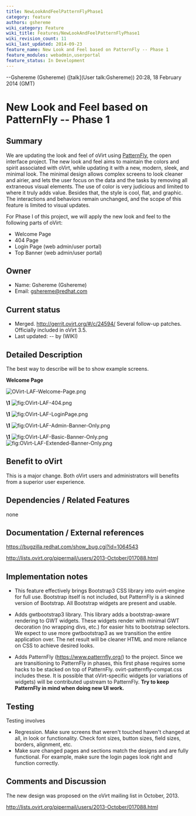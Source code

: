 ```yaml
---
title: NewLookAndFeelPatternFlyPhase1
category: feature
authors: gshereme
wiki_category: Feature
wiki_title: Features/NewLookAndFeelPatternFlyPhase1
wiki_revision_count: 11
wiki_last_updated: 2014-09-23
feature_name: New Look and Feel based on PatternFly -- Phase 1
feature_modules: webadmin,userportal
feature_status: In Development
---
```


--Gshereme (Gshereme) ([talk](User talk:Gshereme)) 20:28, 18 February 2014 (GMT)

# New Look and Feel based on PatternFly -- Phase 1

## Summary

We are updating the look and feel of oVirt using [PatternFly](http://www.patternfly.org), the open interface project. The new look and feel aims to maintain the colors and spirit associated with oVirt, while updating it with a new, modern, sleek, and minimal look. The minimal design allows complex screens to look cleaner and airier, and lets the user focus on the data and the tasks by removing all extraneous visual elements. The use of color is very judicious and limited to where it truly adds value. Besides that, the style is cool, flat, and graphic. The interactions and behaviors remain unchanged, and the scope of this feature is limited to visual updates.

For Phase I of this project, we will apply the new look and feel to the following parts of oVirt:

*   Welcome Page
*   404 Page
*   Login Page (web admin/user portal)
*   Top Banner (web admin/user portal)

## Owner

*   Name: Gshereme (Gshereme)
*   Email: gshereme@redhat.com

## Current status

*   Merged. <http://gerrit.ovirt.org/#/c/24594/> Several follow-up patches. Officially included in oVirt 3.5.
*   Last updated: -- by (WIKI)

## Detailed Description

The best way to describe will be to show example screens.

**Welcome Page**

![](OVirt-LAF-Welcome-Page.png "OVirt-LAF-Welcome-Page.png")

**\1** ![](OVirt-LAF-404.png "fig:OVirt-LAF-404.png")

**\1** ![](OVirt-LAF-LoginPage.png "fig:OVirt-LAF-LoginPage.png")

**\1** ![](OVirt-LAF-Admin-Banner-Only.png "fig:OVirt-LAF-Admin-Banner-Only.png")

**\1** ![](OVirt-LAF-Basic-Banner-Only.png "fig:OVirt-LAF-Basic-Banner-Only.png") ![](OVirt-LAF-Extended-Banner-Only.png "fig:OVirt-LAF-Extended-Banner-Only.png")

## Benefit to oVirt

This is a major change. Both oVirt users and administrators will benefits from a superior user experience.

## Dependencies / Related Features

none

## Documentation / External references

<https://bugzilla.redhat.com/show_bug.cgi?id=1064543>

<http://lists.ovirt.org/pipermail/users/2013-October/017088.html>

## Implementation notes

*   This feature effectively brings Bootstrap3 CSS library into ovirt-engine for full use. Bootstrap itself is not included, but PatternFly is a skinned version of Bootstrap. All Bootstrap widgets are present and usable.

<!-- -->

*   Adds gwtbootstrap3 library. This library adds a bootstrap-aware rendering to GWT widgets. These widgets render with minimal GWT decoration (no wrapping divs, etc.) for easier hits to bootstrap selectors. We expect to use more gwtbootstrap3 as we transition the entire application over. The net result will be cleaner HTML and more reliance on CSS to achieve desired looks.

<!-- -->

*   Adds PatternFly (https://www.patternfly.org/) to the project. Since we are transitioning to PatternFly in phases, this first phase requires some hacks to be stacked on top of PatternFly. ovirt-patternfly-compat.css includes these. It is possible that oVirt-specific widgets (or variations of widgets) will be contributed upstream to PatternFly. **Try to keep PatternFly in mind when doing new UI work.**

## Testing

Testing involves

*   Regression. Make sure screens that weren't touched haven't changed at all, in look or functionality. Check font sizes, button sizes, field sizes, borders, alignment, etc.
*   Make sure changed pages and sections match the designs and are fully functional. For example, make sure the login pages look right and function correctly.

## Comments and Discussion

The new design was proposed on the oVirt mailing list in October, 2013.

<http://lists.ovirt.org/pipermail/users/2013-October/017088.html>


